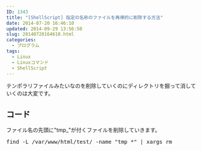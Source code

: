 ```yaml
---
ID: 1343
title: "[ShellScript] 指定の名称のファイルを再帰的に削除する方法"
date: 2014-07-20 16:46:10
updated: 2014-09-29 13:56:50
slug: 20140720164610.html
categories:
  - プログラム
tags:
  - Linux
  - Linuxコマンド
  - ShellScript
---
```


テンポラリファイルみたいなのを削除していくのにディレクトリを掘って消していくのは大変です。

<!--more-->
<h2>コード</h2>
ファイル名の先頭に"tmp_"が付くファイルを削除していきます。
<pre class="prettyprint linenums">find -L /var/www/html/test/ -name &quot;tmp_*&quot; | xargs rm</pre>
